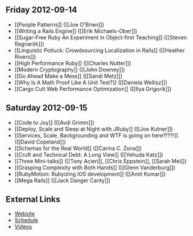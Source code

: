 ## Friday 2012-09-14

* [[People Patterns]] ([[Joe O'Brien]])
* [[Writing a Rails Engine]] ([[Erik Michaels-Ober]])
* [[Sugar-Free Ruby An Experiment in Object-first Teaching]] ([[Steven Ragnarök]])
* [[Linguistic Potluck: Crowdsourcing Localization in Rails]] ([[Heather Rivers]])
* [[High Performance Ruby]] ([[Charles Nutter]])
* [[Modern Cryptography]] ([[John Downey]])
* [[Go Ahead Make a Mess]] ([[Sandi Metz]])
* [[Why Is A Math Proof Like A Unit Test?]] ([[Daniela Wellisz]])
* [[Cargo Cult Web Performance Optimization]] ([[Ilya Grigorik]])

## Saturday 2012-09-15

* [[Code to Joy]] ([[Avdi Grimm]])
* [[Deploy, Scale and Sleep at Night with JRuby]] ([[Joe Kutner]])
* [[Services, Scale, Backgrounding and WTF is going on here?!??!]] ([[David Copeland]])
* [[Schemas for the Real World]] ([[Carina C. Zona]])
* [[Cruft and Technical Debt: A Long View]] ([[Yehuda Katz]])
* [[Three Mini-talks]] ([[Tony Acieri]], [[Chris Eppstein]], [[Sarah Mei]])
* [[Grasping Complexity with Both Hands]] ([[Glenn Vanderburg]])
* [[RubyMotion: Rubyizing iOS development]] ([[Amit Kumar]])
* [[Mega Rails]] ([[Jack Danger Canty]])

## External Links

* [Website](http://gogaruco.com/)
* [Schedule](http://gogaruco.com/schedule.html)
* [Videos](http://www.confreaks.com/events/gogaruco2012)
